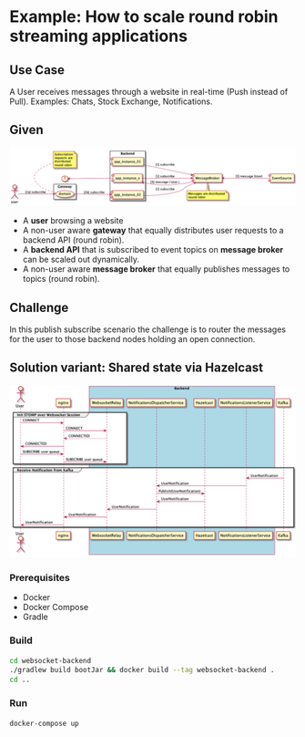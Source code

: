 # Example: How to scale round robin streaming applications 

## Use Case

A User receives messages through a website in real-time (Push instead of Pull). Examples: Chats, Stock Exchange, Notifications.

## Given

![Challenge](assets/challenge.png)
  
* A **user** browsing a website
* A non-user aware **gateway** that equally distributes user requests to a backend API (round robin).
* A **backend API** that is subscribed to event topics on **message broker** can be scaled out dynamically. 
* A non-user aware **message broker** that equally publishes messages to topics (round robin).  

## Challenge

In this publish subscribe scenario the challenge is to router the messages for the user to those backend nodes holding an open connection. 

## Solution variant: Shared state via Hazelcast

![Challenge](assets/web-async-sequence-diagram.png)

### Prerequisites

* Docker
* Docker Compose
* Gradle

### Build

```bash
cd websocket-backend
./gradlew build bootJar && docker build --tag websocket-backend .
cd ..
```

### Run
````bash
docker-compose up
````

